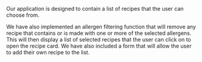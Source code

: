 Our application is designed to contain a list of recipes that the user can choose from.

We have also implemented an allergen filtering function that will remove any recipe that contains or is made with one or more of the selected allergens. This will then display a list of selected recipes that the user can click on to open the recipe card.
We have also included a form that will allow the user to add their own recipe to the list.
